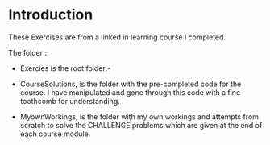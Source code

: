 # Introduction

These Exercises are from a linked in learning course I completed.

The folder :

* Exercies is the root folder:-

* CourseSolutions,  is the folder with the pre-completed code for the course.  I have manipulated and gone through this code with a fine toothcomb for understanding.

* MyownWorkings, is the folder with my own workings and attempts from scratch to solve the CHALLENGE problems which are given at the end of each course module.
